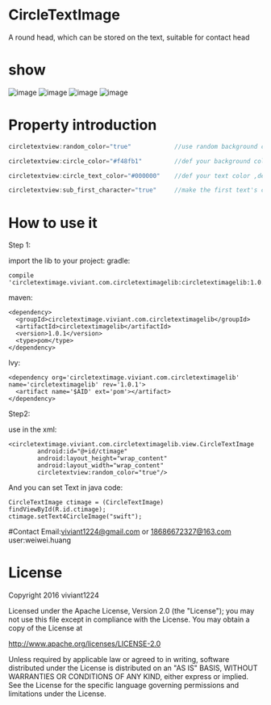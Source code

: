 # CircleTextImage

A round head, which can be stored on the text, suitable for contact head

# show
![image](https://github.com/viviant1224/CircleTextImage/blob/master/ShowcircleTextImage.gif)
![image](https://github.com/viviant1224/CircleTextImage/blob/master/PIC1.png)
![image](https://github.com/viviant1224/CircleTextImage/blob/master/PIC2.png)
![image](https://github.com/viviant1224/CircleTextImage/blob/master/PIC3.png)

# Property introduction
```Java
circletextview:random_color="true"            //use random background color, default is not use,false is not use

circletextview:circle_color="#f48fb1"         //def your background color,default color is red

circletextview:circle_text_color="#000000"    //def your text color ,default color is white

circletextview:sub_first_character="true"     //make the first text's character to show in the image, default is show all text.

```



# How to use it
Step 1:

import the lib to your project:
gradle:
```
compile 'circletextimage.viviant.com.circletextimagelib:circletextimagelib:1.0.1'
```
maven:
```
<dependency>
  <groupId>circletextimage.viviant.com.circletextimagelib</groupId>
  <artifactId>circletextimagelib</artifactId>
  <version>1.0.1</version>
  <type>pom</type>
</dependency>
```
lvy:
```
<dependency org='circletextimage.viviant.com.circletextimagelib' name='circletextimagelib' rev='1.0.1'>
  <artifact name='$AID' ext='pom'></artifact>
</dependency>
```

Step2:

use in the xml:
```
<circletextimage.viviant.com.circletextimagelib.view.CircleTextImage
        android:id="@+id/ctimage"
        android:layout_height="wrap_content"
        android:layout_width="wrap_content"
        circletextview:random_color="true"/>
```

And you can set Text in java code:

```
CircleTextImage ctimage = (CircleTextImage) findViewById(R.id.ctimage);
ctimage.setText4CircleImage("swift");
```

#Contact
Email:viviant1224@gmail.com   or 18686672327@163.com
user:weiwei.huang


# License

Copyright 2016 viviant1224

Licensed under the Apache License, Version 2.0 (the "License");
you may not use this file except in compliance with the License.
You may obtain a copy of the License at

   http://www.apache.org/licenses/LICENSE-2.0

Unless required by applicable law or agreed to in writing, software
distributed under the License is distributed on an "AS IS" BASIS,
WITHOUT WARRANTIES OR CONDITIONS OF ANY KIND, either express or implied.
See the License for the specific language governing permissions and
limitations under the License.
